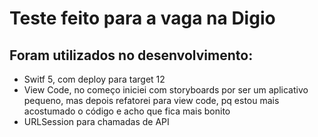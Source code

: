 # Teste feito para a vaga na Digio

## Foram utilizados no desenvolvimento:
* Switf 5, com deploy para target 12
* View Code, no começo iniciei com storyboards por ser um aplicativo pequeno, mas depois refatorei para view code, pq estou mais acostumado o código e acho que fica mais bonito
* URLSession para chamadas de API
